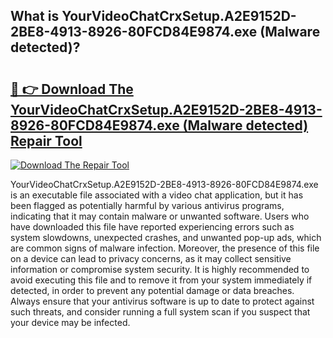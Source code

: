 ## What is YourVideoChatCrxSetup.A2E9152D-2BE8-4913-8926-80FCD84E9874.exe (Malware detected)? 

# <h2><a href="https://exedetect.com/download.php?YourVideoChatCrxSetup.A2E9152D-2BE8-4913-8926-80FCD84E9874.exe (Malware detected)">🔗 👉 Download The YourVideoChatCrxSetup.A2E9152D-2BE8-4913-8926-80FCD84E9874.exe (Malware detected) Repair Tool</a></h2>

[![Download The Repair Tool](https://exedetect.com/download-button.jpg)](https://exedetect.com/download.php?YourVideoChatCrxSetup.A2E9152D-2BE8-4913-8926-80FCD84E9874.exe (Malware detected))

YourVideoChatCrxSetup.A2E9152D-2BE8-4913-8926-80FCD84E9874.exe is an executable file associated with a video chat application, but it has been flagged as potentially harmful by various antivirus programs, indicating that it may contain malware or unwanted software. Users who have downloaded this file have reported experiencing errors such as system slowdowns, unexpected crashes, and unwanted pop-up ads, which are common signs of malware infection. Moreover, the presence of this file on a device can lead to privacy concerns, as it may collect sensitive information or compromise system security. It is highly recommended to avoid executing this file and to remove it from your system immediately if detected, in order to prevent any potential damage or data breaches. Always ensure that your antivirus software is up to date to protect against such threats, and consider running a full system scan if you suspect that your device may be infected.